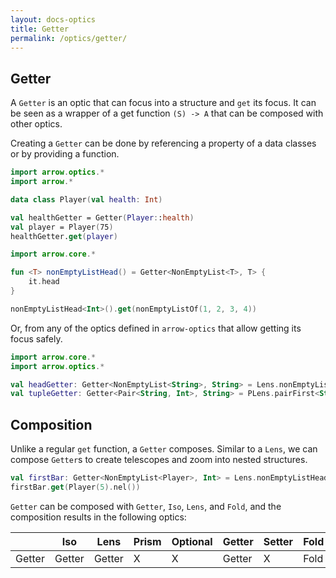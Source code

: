 ```yaml
---
layout: docs-optics
title: Getter
permalink: /optics/getter/
---
```


## Getter


A `Getter` is an optic that can focus into a structure and `get` its focus.
It can be seen as a wrapper of a get function `(S) -> A` that can be composed with other optics.

Creating a `Getter` can be done by referencing a property of a data classes or by providing a function.

```kotlin
import arrow.optics.*
import arrow.*

data class Player(val health: Int)

val healthGetter = Getter(Player::health)
val player = Player(75)
healthGetter.get(player)
```
```kotlin
import arrow.core.*

fun <T> nonEmptyListHead() = Getter<NonEmptyList<T>, T> {
    it.head
}

nonEmptyListHead<Int>().get(nonEmptyListOf(1, 2, 3, 4))
```

Or, from any of the optics defined in `arrow-optics` that allow getting its focus safely.

```kotlin
import arrow.core.*
import arrow.optics.*

val headGetter: Getter<NonEmptyList<String>, String> = Lens.nonEmptyListHead<String>()
val tupleGetter: Getter<Pair<String, Int>, String> = PLens.pairFirst<String, Int>()
```

## Composition

Unlike a regular `get` function, a `Getter` composes. Similar to a `Lens`, we can compose `Getter`s to create telescopes and zoom into nested structures.

```kotlin
val firstBar: Getter<NonEmptyList<Player>, Int> = Lens.nonEmptyListHead<Player>() compose healthGetter
firstBar.get(Player(5).nel())
```

`Getter` can be composed with `Getter`, `Iso`, `Lens`, and `Fold`, and the composition results in the following optics:

|   | Iso | Lens | Prism |Optional | Getter | Setter | Fold | Traversal |
| --- | --- | --- | --- |--- | --- | --- | --- | --- |
| Getter | Getter | Getter | X | X | Getter | X | Fold | X |
